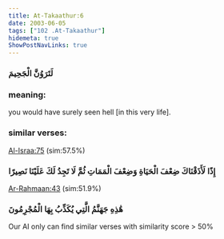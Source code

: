 ```yaml
---
title: At-Takaathur:6
date: 2003-06-05
tags: ["102 .At-Takaathur"]
hidemeta: true 
ShowPostNavLinks: true 
---
```

### لَتَرَوُنَّ الْجَحِيمَ
### meaning: 
you would have surely seen hell [in this very life].
### similar verses: 

[Al-Israa:75](/17/75) (sim:57.5%)

### إِذًا لَأَذَقْنَاكَ ضِعْفَ الْحَيَاةِ وَضِعْفَ الْمَمَاتِ ثُمَّ لَا تَجِدُ لَكَ عَلَيْنَا نَصِيرًا

[Ar-Rahmaan:43](/55/43) (sim:51.9%)

### هَٰذِهِ جَهَنَّمُ الَّتِي يُكَذِّبُ بِهَا الْمُجْرِمُونَ

Our AI only can find similar verses with similarity score > 50% 



